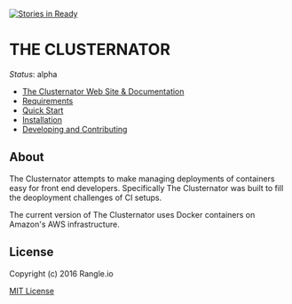 [![Stories in Ready](https://badge.waffle.io/rangle/the-clusternator.png?label=ready&title=Ready)](https://waffle.io/rangle/the-clusternator)
# THE CLUSTERNATOR

_Status_: alpha

- [The Clusternator Web Site & Documentation](http://the-clusternator.rangle.io "The Clusternator Web Site & Documentation")
- [Requirements](http://the-clusternator.rangle.io/guide/requirements "The Clusternator Requirements")
- [Quick Start](http://the-clusternator.rangle.io/guide/quick-start "Clusternator Quick Start")
- [Installation](http://the-clusternator.rangle.io/guide/installation "Installing The Clusternator")
- [Developing and Contributing](http://the-clusternator.rangle.io/guide/dev "Developing/Contributing to The Clusternator")

## About

The Clusternator attempts to make managing deployments of containers easy for
front end developers.  Specifically The Clusternator was built to fill the
deoployment challenges of CI setups.

The current version of The Clusternator uses Docker containers on Amazon's AWS
infrastructure.  

## License

Copyright (c) 2016 Rangle.io

[MIT License][MIT]

[MIT]: https://github.com/rangle/the-clusternator/blob/master/LICENSE "Mit License"
